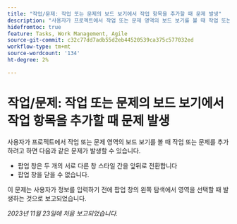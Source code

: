 ```yaml
---
title: "작업/문제: 작업 또는 문제의 보드 보기에서 작업 항목을 추가할 때 문제 발생"
description: "사용자가 프로젝트에서 작업 또는 문제 영역의 보드 보기를 볼 때 작업 또는 문제를 추가하려고 하면 여기에 나열된 문제가 발생할 수 있습니다."
hidefromtoc: true
feature: Tasks, Work Management, Agile
source-git-commit: c32c77dd7adb55d2eb44520539ca375c577032ed
workflow-type: tm+mt
source-wordcount: '134'
ht-degree: 2%

---
```



# 작업/문제: 작업 또는 문제의 보드 보기에서 작업 항목을 추가할 때 문제 발생

사용자가 프로젝트에서 작업 또는 문제 영역의 보드 보기를 볼 때 작업 또는 문제를 추가하려고 하면 다음과 같은 문제가 발생할 수 있습니다.

* 팝업 창은 두 개의 서로 다른 창 스타일 간을 앞뒤로 전환합니다
* 팝업 창을 닫을 수 없습니다.

이 문제는 사용자가 정보를 입력하기 전에 팝업 창의 왼쪽 탐색에서 영역을 선택할 때 발생하는 것으로 보고되었습니다.

_2023년 11월 23일에 처음 보고되었습니다._
